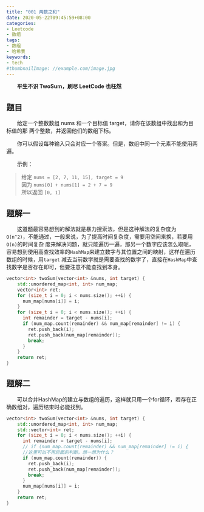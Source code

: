 ```yaml
---
title: "001 两数之和"
date: 2020-05-22T09:45:59+08:00
categories:
- Leetcode
- 数组
tags:
- 数组
- 哈希表
keywords:
- tech
#thumbnailImage: //example.com/image.jpg
---
```

　　**平生不识 TwoSum，刷尽 LeetCode 也枉然**
<!--more-->

## 题目
　　给定一个整数数组 nums 和一个目标值 target，请你在该数组中找出和为目标值的那 两个整数，并返回他们的数组下标。

　　你可以假设每种输入只会对应一个答案。但是，数组中同一个元素不能使用两遍。

　　示例：
> 给定 `nums = [2, 7, 11, 15], target = 9`  
> 因为 `nums[0] + nums[1] = 2 + 7 = 9`  
> 所以返回 `[0, 1]`

## 题解一
　　这道题最容易想到的解法就是暴力搜索法，但是这种解法的复杂度为`O(n^2)`，不能通过，一般来说，为了提高时间复杂度，需要用空间来换，若要用`O(n)`的时间复杂
度来解决问题，就只能遍历一遍，那另一个数字应该怎么取呢，容易想到使用高查找效率的`HashMap`来建立数字与其位置之间的映射，这样在遍历数组的时候，用`target`
减去当前数字就是需要查找的数字了，直接在`HashMap`中查找数字是否存在即可，但要注意不能查找到本身。

```cpp
vector<int> twoSum(vector<int> &nums, int target) {
    std::unordered_map<int, int> num_map;
    vector<int> ret;
    for (size_t i = 0; i < nums.size(); ++i) {
      num_map[nums[i]] = i;
    }
    for (size_t i = 0; i < nums.size(); ++i) {
      int remainder = target - nums[i];
      if (num_map.count(remainder) && num_map[remainder] != i) {
        ret.push_back(i);
        ret.push_back(num_map[remainder]);
        break;
      }
    }
    return ret;
}
```
## 题解二
　　可以合并HashMap的建立与数组的遍历，这样就只用一个for循环，若存在正确数组对，遍历结束时必能找到。

```cpp
vector<int> twoSum(vector<int> &nums, int target) {
    std::unordered_map<int, int> num_map;
    std::vector<int> ret;
    for (size_t i = 0; i < nums.size(); ++i) {
      int remainder = target - nums[i];
      // if (num_map.count(remainder) && num_map[remainder] != i) {
      //这里可以不用后面的判断，想一想为什么？
      if (num_map.count(remainder)) {
        ret.push_back(i);
        ret.push_back(num_map[remainder]);
        break;
      }
      num_map[nums[i]] = i;
    }
    return ret;
}
```